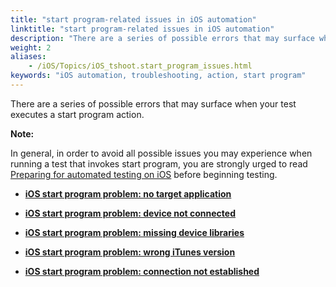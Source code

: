 ```yaml
--- 
title: "start program-related issues in iOS automation"
linktitle: "start program-related issues in iOS automation"
description: "There are a series of possible errors that may surface when your test executes a start program action."
weight: 2
aliases: 
    - /iOS/Topics/iOS_tshoot.start_program_issues.html
keywords: "iOS automation, troubleshooting, action, start program"
---
```


There are a series of possible errors that may surface when your test executes a start program action.

**Note:**

In general, in order to avoid all possible issues you may experience when running a test that invokes start program, you are strongly urged to read [Preparing for automated testing on iOS](/iOS/Topics/iOS_launching_an_AUT.html#section_pdh_mzj_m4) before beginning testing.

-   **[iOS start program problem: no target application](/TA_FAQ/Topics/faq.tshoot.ios.start_program.aut_not_found_COPY.html)**  

-   **[iOS start program problem: device not connected](/TA_FAQ/Topics/faq.tshoot.ios.start_program.device_not_connected_COPY.html)**  

-   **[iOS start program problem: missing device libraries](/TA_FAQ/Topics/faq.tshoot.ios.start_program.missing_libraries_COPY.html)**  

-   **[iOS start program problem: wrong iTunes version](/TA_FAQ/Topics/faq.tshoot.ios.start_program.itunes_incompatible_COPY.html)**  

-   **[iOS start program problem: connection not established](/TA_FAQ/Topics/faq.tshoot.ios.start_program.connection_not_established_COPY.html)**  



